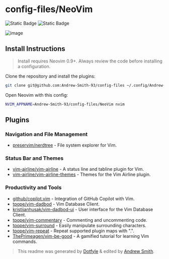 # config-files/NeoVim

![Static Badge](https://img.shields.io/badge/Plugins_Installed-10-green?style=for-the-badge&logo=neovim)
![Static Badge](https://img.shields.io/badge/Plugin_Manager-Plugged-green?style=for-the-badge&logo=neovim)

![image](https://github.com/Andrew-Smith-93/config-files/assets/137859776/de2bcab8-db3c-4f6e-8b12-f6c0b6335ac2)


## Install Instructions

 > Install requires Neovim 0.9+. Always review the code before installing a configuration.

Clone the repository and install the plugins:

```sh
git clone git@github.com:Andrew-Smith-93/config-files ~/.config/Andrew-Smith-93/config-files
```

Open Neovim with this config:

```sh
NVIM_APPNAME=Andrew-Smith-93/config-files/NeoVim nvim
```

## Plugins

### Navigation and File Management
- [preservim/nerdtree](https://github.com/preservim/nerdtree) - File system explorer for Vim.
  
### Status Bar and Themes
- [vim-airline/vim-airline](https://github.com/vim-airline/vim-airline) - A status line and tabline plugin for Vim.
- [vim-airline/vim-airline-themes](https://github.com/vim-airline/vim-airline-themes) - Themes for the Vim Airline plugin.

### Productivity and Tools
- [github/copilot.vim](https://github.com/github/copilot.vim) - Integration of GitHub Copilot with Vim.
- [tpope/vim-dadbod](https://github.com/tpope/vim-dadbod) - Vim Database Client.
- [kristijanhusak/vim-dadbod-ui](https://github.com/kristijanhusak/vim-dadbod-ui) - User interface for the Vim Database Client.
- [tpope/vim-commentary](https://github.com/tpope/vim-commentary) - Commenting and uncommenting code.
- [tpope/vim-surround](https://github.com/tpope/vim-surround) - Easily manipulate surrounding characters.
- [tpope/vim-repeat](https://github.com/tpope/vim-repeat) - Repeat supported plugin maps with ".".
- [ThePrimeagen/vim-be-good](https://dotfyle.com/plugins/ThePrimeagen/vim-be-good) - A gamified tutorial for learning Vim commands.




 > This readme was generated by [Dotfyle](https://dotfyle.com) & edited by [Andrew Smith](https://github.com/Andrew-Smith-93).
